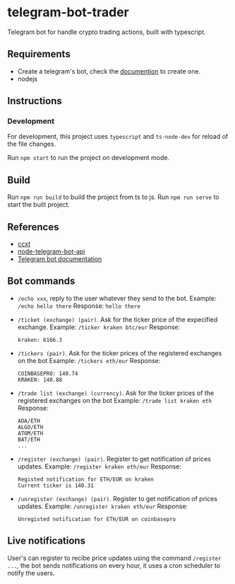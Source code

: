# telegram-bot-trader

Telegram bot for handle crypto trading actions, built with typescript.

## Requirements

- Create a telegram's bot, check the [documention](https://core.telegram.org/bots#3-how-do-i-create-a-bot) to create one.
- nodejs

## Instructions

### Development

For development, this project uses `typescript` and `ts-node-dev` for reload of the file changes.

Run `npm start` to run the project on development mode.

## Build

Run `npm run build` to build the project from ts to js.
Run `npm run serve` to start the built project.

## References

- [ccxt](https://github.com/ccxt/ccxt)
- [node-telegram-bot-api](https://github.com/yagop/node-telegram-bot-api)
- [Telegram bot documentation](https://core.telegram.org/bots)

## Bot commands

- `/echo xxx`, reply to the user whatever they send to the bot.
  Example: `/echo hello there`
  Response: `hello there`

- `/ticket (exchange) (pair)`. Ask for the ticker price of the expecified exchange.
  Example: `/ticker kraken btc/eur`
  Response: 
  ```
  kraken: 6166.3
  ```

- `/tickers (pair)`. Ask for the ticker prices of the registered exchanges on the bot
  Example: `/tickers eth/eur`
  Response:
  ```
  COINBASEPRO: 140.74
  KRAKEN: 140.88
  ```

- `/trade list (exchange) (currency)`. Ask for the ticker prices of the registered exchanges on the bot
  Example: `/trade list kraken eth`
  Response:
  ```
  ADA/ETH
  ALGO/ETH
  ATOM/ETH
  BAT/ETH
  ...
  ```

- `/register (exchange) (pair)`. Register to get notification of prices updates.
  Example: `/register kraken eth/eur`
  Response:
  ```
  Registed notification for ETH/EUR on kraken
  Current ticker is 140.31
  ```

- `/unregister (exchange) (pair)`. Register to get notification of prices updates.
  Example: `/unregister kraken eth/eur`
  Response:
  ```
  Unregisted notification for ETH/EUR on coinbasepro
  ```

## Live notifications

User's can register to recibe price updates using the command `/register ...`, the bot sends notifications on every hour, it uses a cron scheduler to notify the users. 